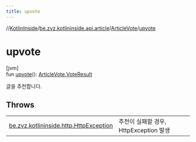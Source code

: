 ```yaml
---
title: upvote
---
```

//[KotlinInside](../../../index.html)/[be.zvz.kotlininside.api.article](../index.html)/[ArticleVote](index.html)/[upvote](upvote.html)



# upvote



[jvm]\
fun [upvote](upvote.html)(): [ArticleVote.VoteResult](-vote-result/index.html)



글을 추천합니다.



## Throws


| | |
|---|---|
| [be.zvz.kotlininside.http.HttpException](../../be.zvz.kotlininside.http/-http-exception/index.html) | 추천이 실패할 경우, HttpException 발생 |



